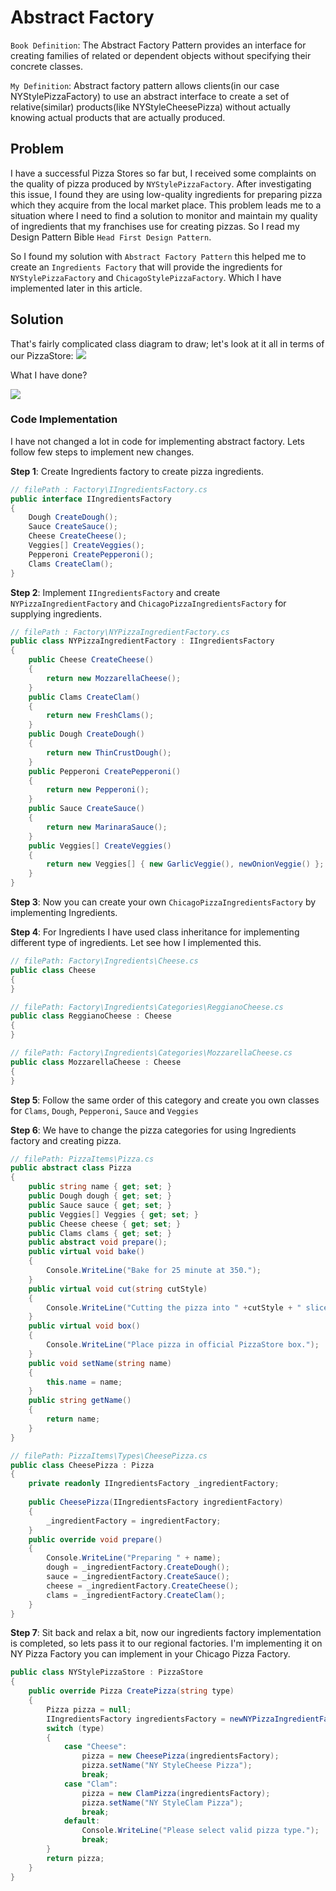 # Abstract Factory
`Book Definition`: The Abstract Factory Pattern provides an interface for creating families of related or dependent objects without specifying their concrete classes.

`My Definition`: Abstract factory pattern allows clients(in our case NYStylePizzaFactory) to use an abstract interface to create a set of relative(similar) products(like NYStyleCheesePizza) without actually knowing actual products that are actually produced.

## Problem
I have a successful Pizza Stores so far but, I received some complaints on the quality of pizza produced by `NYStylePizzaFactory`. After investigating this issue, I found they are using low-quality ingredients for preparing pizza which they acquire from the local market place. This problem leads me to a situation where I need to find a solution to monitor and maintain my quality of ingredients that my franchises use for creating pizzas. So I read my Design Pattern Bible `Head First Design Pattern`.

So I found my solution with `Abstract Factory Pattern` this helped me to create an `Ingredients Factory` that will provide the ingredients for `NYStylePizzaFactory` and `ChicagoStylePizzaFactory`. Which I have implemented later in this article.

## Solution
That's fairly complicated class diagram to draw; let's look at it all in terms of our PizzaStore:
<img src="../../Images/PizzaStore_Abstract_Factory_UML.PNG">

What I have done?

<img src="../../Images/PizzaStore_Steps_UML.PNG">

### Code Implementation

I have not changed a lot in code for implementing abstract factory. Lets follow few steps to implement new changes.

**Step 1**: Create Ingredients factory to create pizza ingredients.
```c#
// filePath : Factory\IIngredientsFactory.cs
public interface IIngredientsFactory
{
    Dough CreateDough();
    Sauce CreateSauce();
    Cheese CreateCheese();
    Veggies[] CreateVeggies();
    Pepperoni CreatePepperoni();
    Clams CreateClam();
}
```
**Step 2**: Implement `IIngredientsFactory` and create `NYPizzaIngredientFactory` and `ChicagoPizzaIngredientsFactory` for supplying ingredients.
```c#
// filePath : Factory\NYPizzaIngredientFactory.cs
public class NYPizzaIngredientFactory : IIngredientsFactory
{
    public Cheese CreateCheese()
    {
        return new MozzarellaCheese();
    }
    public Clams CreateClam()
    {
        return new FreshClams();
    }
    public Dough CreateDough()
    {
        return new ThinCrustDough();
    }
    public Pepperoni CreatePepperoni()
    {
        return new Pepperoni();
    }
    public Sauce CreateSauce()
    {
        return new MarinaraSauce();
    }
    public Veggies[] CreateVeggies()
    {
        return new Veggies[] { new GarlicVeggie(), newOnionVeggie() };
    }
}
```
**Step 3**: Now you can create your own `ChicagoPizzaIngredientsFactory` by implementing Ingredients.

**Step 4**: For Ingredients I have used class inheritance for implementing different type of ingredients. Let see how I implemented this.
```c#
// filePath: Factory\Ingredients\Cheese.cs
public class Cheese
{
}

// filePath: Factory\Ingredients\Categories\ReggianoCheese.cs
public class ReggianoCheese : Cheese
{
}

// filePath: Factory\Ingredients\Categories\MozzarellaCheese.cs
public class MozzarellaCheese : Cheese
{
}
```
**Step 5**: Follow the same order of this category and create you own classes for `Clams`, `Dough`, `Pepperoni`, `Sauce` and `Veggies`

**Step 6**: We have to change the pizza categories for using Ingredients factory and creating pizza.
```c#
// filePath: PizzaItems\Pizza.cs
public abstract class Pizza
{
    public string name { get; set; }
    public Dough dough { get; set; }
    public Sauce sauce { get; set; }
    public Veggies[] Veggies { get; set; }
    public Cheese cheese { get; set; }
    public Clams clams { get; set; }
    public abstract void prepare();
    public virtual void bake()
    {
        Console.WriteLine("Bake for 25 minute at 350.");
    }
    public virtual void cut(string cutStyle)
    {
        Console.WriteLine("Cutting the pizza into " +cutStyle + " slices.");
    }
    public virtual void box()
    {
        Console.WriteLine("Place pizza in official PizzaStore box.");
    }
    public void setName(string name)
    {
        this.name = name;
    }
    public string getName()
    {
        return name;
    }
}

// filePath: PizzaItems\Types\CheesePizza.cs
public class CheesePizza : Pizza
{
    private readonly IIngredientsFactory _ingredientFactory;
    
    public CheesePizza(IIngredientsFactory ingredientFactory)
    {
        _ingredientFactory = ingredientFactory;
    }
    public override void prepare()
    {
        Console.WriteLine("Preparing " + name);
        dough = _ingredientFactory.CreateDough();
        sauce = _ingredientFactory.CreateSauce();
        cheese = _ingredientFactory.CreateCheese();
        clams = _ingredientFactory.CreateClam();
    }
}
```

**Step 7**: Sit back and relax a bit, now our ingredients factory implementation is completed, so lets pass it to our regional factories. I'm implementing it on NY Pizza Factory you can implement in your Chicago Pizza Factory.

```c#
public class NYStylePizzaStore : PizzaStore
{
    public override Pizza CreatePizza(string type)
    {
        Pizza pizza = null;
        IIngredientsFactory ingredientsFactory = newNYPizzaIngredientFactory();
        switch (type)
        {
            case "Cheese":
                pizza = new CheesePizza(ingredientsFactory);
                pizza.setName("NY StyleCheese Pizza");
                break;
            case "Clam":
                pizza = new ClamPizza(ingredientsFactory);
                pizza.setName("NY StyleClam Pizza");
                break;
            default:
                Console.WriteLine("Please select valid pizza type.");
                break;
        }
        return pizza;
    }
}
```

